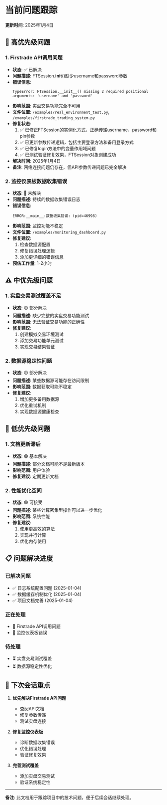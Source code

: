 # 当前问题跟踪

**更新时间**: 2025年1月4日

## 🚨 高优先级问题

### 1. Firstrade API调用问题
- **状态**: ✅ 已解决
- **问题描述**: FTSession.__init__()缺少username和password参数
- **错误信息**: 
  ```
  TypeError: FTSession.__init__() missing 2 required positional arguments: 'username' and 'password'
  ```
- **影响范围**: 实盘交易功能完全不可用
- **文件位置**: `/examples/real_environment_test.py`, `/examples/firstrade_trading_system.py`
- **修复状态**: 
  1. ✅ 已修正FTSession的实例化方式，正确传递username、password和pin参数
  2. ✅ 已更新参数传递逻辑，包括主要登录方法和备用登录方式
  3. ✅ 已修复login方法中的变量作用域问题
  4. ✅ 已测试验证修复效果，FTSession对象创建成功
- **解决时间**: 2025年1月4日
- **备注**: 网络连接问题仍存在，但API参数传递问题已完全解决

### 2. 监控仪表板数据收集错误
- **状态**: 🔴 未解决
- **问题描述**: 持续的数据收集错误日志
- **错误信息**: 
  ```
  ERROR:__main__:数据收集错误: (pid=46998)
  ```
- **影响范围**: 监控功能不稳定
- **文件位置**: `/examples/monitoring_dashboard.py`
- **修复建议**: 
  1. 检查数据源配置
  2. 修复错误处理逻辑
  3. 添加更详细的错误信息
- **预估工作量**: 1-2小时

## ⚠️ 中优先级问题

### 1. 实盘交易测试覆盖不足
- **状态**: 🟡 部分解决
- **问题描述**: 缺少完整的实盘交易功能测试
- **影响范围**: 无法验证交易功能的正确性
- **修复建议**: 
  1. 创建模拟交易环境测试
  2. 添加交易功能单元测试
  3. 实现交易结果验证

### 2. 数据源稳定性问题
- **状态**: 🟡 部分解决
- **问题描述**: 某些数据源可能存在访问限制
- **影响范围**: 数据获取可能不稳定
- **修复建议**: 
  1. 增加更多备用数据源
  2. 优化重试机制
  3. 实现数据源健康检查

## 🔵 低优先级问题

### 1. 文档更新滞后
- **状态**: 🟢 基本解决
- **问题描述**: 部分文档可能不是最新版本
- **影响范围**: 用户体验
- **修复建议**: 定期更新文档

### 2. 性能优化空间
- **状态**: 🟢 可接受
- **问题描述**: 某些计算密集型操作可以进一步优化
- **影响范围**: 系统性能
- **修复建议**: 
  1. 使用更高效的算法
  2. 实现并行计算
  3. 优化内存使用

## 📋 问题解决进度

### 已解决问题
- ✅ 日志系统配置问题 (2025-01-04)
- ✅ 数据缓存机制优化 (2025-01-04)
- ✅ 项目文档完善 (2025-01-04)

### 正在处理
- 🔄 Firstrade API调用问题
- 🔄 监控仪表板错误

### 待处理
- ⏳ 实盘交易测试覆盖
- ⏳ 数据源稳定性优化

## 🎯 下次会话重点

1. **优先解决Firstrade API问题**
   - 查阅API文档
   - 修复参数传递
   - 测试实盘连接

2. **修复监控仪表板**
   - 诊断数据收集错误
   - 优化错误处理
   - 验证修复效果

3. **完善测试覆盖**
   - 添加实盘交易测试
   - 验证系统稳定性

---

**备注**: 此文档用于跟踪项目中的技术问题，便于后续会话继续处理。